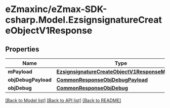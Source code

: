 
# eZmaxinc/eZmax-SDK-csharp.Model.EzsignsignatureCreateObjectV1Response

## Properties

Name | Type | Description | Notes
------------ | ------------- | ------------- | -------------
**mPayload** | [**EzsignsignatureCreateObjectV1ResponseMPayload**](EzsignsignatureCreateObjectV1ResponseMPayload.md) |  | 
**objDebugPayload** | [**CommonResponseObjDebugPayload**](CommonResponseObjDebugPayload.md) |  | [optional] 
**objDebug** | [**CommonResponseObjDebug**](CommonResponseObjDebug.md) |  | [optional] 

[[Back to Model list]](../README.md#documentation-for-models)
[[Back to API list]](../README.md#documentation-for-api-endpoints)
[[Back to README]](../README.md)

